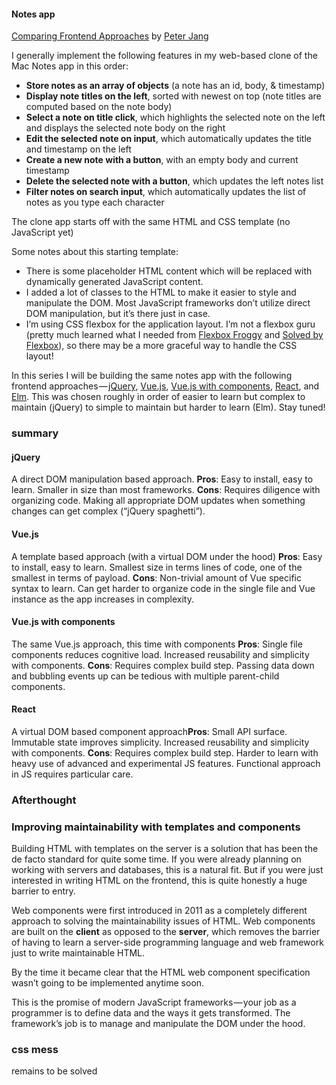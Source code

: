 #### Notes app

[Comparing Frontend Approaches](https://medium.com/actualize-network/comparing-frontend-frameworks-part-1-introduction-6cf3d49e42cf) by  [Peter Jang](https://medium.com/@peterxjang)

I generally implement the following features in my web-based clone of the Mac Notes app in this order:

- **Store notes as an array of objects** (a note has an id, body, & timestamp)
- **Display note titles on the left**, sorted with newest on top (note titles are computed based on the note body)
- **Select a note on title click**, which highlights the selected note on the left and displays the selected note body on the right
- **Edit the selected note on input**, which automatically updates the title and timestamp on the left
- **Create a new note with a button**, with an empty body and current timestamp
- **Delete the selected note with a button**, which updates the left notes list
- **Filter notes on search input**, which automatically updates the list of notes as you type each character

The clone app starts off with the same HTML and CSS template (no JavaScript yet)

Some notes about this starting template:

- There is some placeholder HTML content which will be replaced with dynamically generated JavaScript content.
- I added a lot of classes to the HTML to make it easier to style and manipulate the DOM. Most JavaScript frameworks don’t utilize direct DOM manipulation, but it’s there just in case.
- I’m using CSS flexbox for the application layout. I’m not a flexbox guru (pretty much learned what I needed from [Flexbox Froggy](http://flexboxfroggy.com/) and [Solved by Flexbox](https://philipwalton.github.io/solved-by-flexbox/)), so there may be a more graceful way to handle the CSS layout!

In this series I will be building the same notes app with the following frontend approaches — [jQuery](https://medium.com/@peterxjang/comparing-frontend-frameworks-part-2-jquery-d92abe80ef25), [Vue.js](https://medium.com/@peterxjang/comparing-frontend-frameworks-part-3-vue-js-8b8614e4f324), [Vue.js with components](https://medium.com/@peterxjang/comparing-frontend-frameworks-part-4-vue-js-with-components-675c880d4585), [React](https://medium.com/@peterxjang/comparing-frontend-frameworks-part-5-react-b51fd7d075fe), and [Elm](https://medium.com/@peterxjang/comparing-frontend-frameworks-part-6-elm-578714526164). This was chosen roughly in order of easier to learn but complex to maintain (jQuery) to simple to maintain but harder to learn (Elm). Stay tuned!



### summary

#### jQuery

A direct DOM manipulation based approach. 
**Pros**: Easy to install, easy to learn. Smaller in size than most frameworks.
**Cons**: Requires diligence with organizing code. Making all appropriate DOM updates when something changes can get complex (“jQuery spaghetti”).



#### Vue.js

A template based approach (with a virtual DOM under the hood)
**Pros**: Easy to install, easy to learn. Smallest size in terms lines of code, one of the smallest in terms of payload.
**Cons**: Non-trivial amount of Vue specific syntax to learn. Can get harder to organize code in the single file and Vue instance as the app increases in complexity.



#### Vue.js with components

The same Vue.js approach, this time with components
**Pros**: Single file components reduces cognitive load. Increased reusability and simplicity with components.
**Cons**: Requires complex build step. Passing data down and bubbling events up can be tedious with multiple parent-child components.



#### React

A virtual DOM based component approach**Pros**: Small API surface. Immutable state improves simplicity. Increased reusability and simplicity with components.
**Cons**: Requires complex build step. Harder to learn with heavy use of advanced and experimental JS features. Functional approach in JS requires particular care.





### Afterthought



### Improving maintainability with templates and components

Building HTML with templates on the server is a solution that has been the de facto standard for quite some time.  If you were already planning on working with servers and databases, this is a natural fit. But if you were just interested in writing HTML on the frontend, this is quite honestly a huge barrier to entry.



Web components were first introduced in 2011 as a completely different approach to solving the maintainability issues of HTML. Web components are built on the **client** as opposed to the **server**, which removes the barrier of having to learn a server-side programming language and web framework just to write maintainable HTML.



By the time it became clear that the HTML web component specification wasn’t going to be implemented anytime soon.

This is the promise of modern JavaScript frameworks — your job as a programmer is to define data and the ways it gets transformed. The framework’s job is to manage and manipulate the DOM under the hood.



### css mess

remains to be solved

